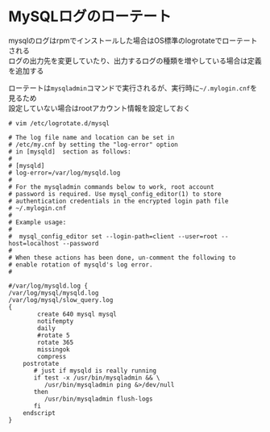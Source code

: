 # MySQLログのローテート
mysqlのログはrpmでインストールした場合はOS標準のlogrotateでローテートされる  
ログの出力先を変更していたり、出力するログの種類を増やしている場合は定義を追加する  

ローテートは`mysqladmin`コマンドで実行されるが、実行時に`~/.mylogin.cnf`を見るため  
設定していない場合はrootアカウント情報を設定しておく  

```
# vim /etc/logrotate.d/mysql

# The log file name and location can be set in
# /etc/my.cnf by setting the "log-error" option
# in [mysqld]  section as follows:
#
# [mysqld]
# log-error=/var/log/mysqld.log
#
# For the mysqladmin commands below to work, root account
# password is required. Use mysql_config_editor(1) to store
# authentication credentials in the encrypted login path file
# ~/.mylogin.cnf
#
# Example usage:
#
#  mysql_config_editor set --login-path=client --user=root --host=localhost --password
#
# When these actions has been done, un-comment the following to
# enable rotation of mysqld's log error.
#

#/var/log/mysqld.log {
/var/log/mysql/mysqld.log
/var/log/mysql/slow_query.log
{
        create 640 mysql mysql
        notifempty
        daily
        #rotate 5
        rotate 365
        missingok
        compress
    postrotate
       # just if mysqld is really running
       if test -x /usr/bin/mysqladmin && \
          /usr/bin/mysqladmin ping &>/dev/null
       then
          /usr/bin/mysqladmin flush-logs
       fi
    endscript
}
```